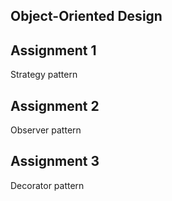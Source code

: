 Object-Oriented Design
-

Assignment 1
--
Strategy pattern

Assignment 2
--
Observer pattern

Assignment 3
--
Decorator pattern
